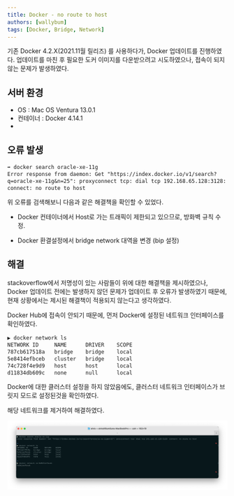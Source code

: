 ```yaml
---
title: Docker - no route to host
authors: [wallybum]
tags: [Docker, Bridge, Network]
---
```


기존 Docker 4.2.X(2021.11월 릴리즈) 를 사용하다가, Docker 업데이트를 진행하였다. 업데이트를 마친 후 필요한 도커 이미지를 다운받으려고 시도하였으나, 접속이 되지 않는 문제가 발생하였다.

<!--truncate-->

## 서버 환경
- OS : Mac OS Ventura 13.0.1
- 컨테이너 : Docker 4.14.1
- 
## 오류 발생
```console
➡︎ docker search oracle-xe-11g
Error response from daemon: Get "https://index.docker.io/v1/search?q=oracle-xe-11g&n=25": proxyconnect tcp: dial tcp 192.168.65.128:3128: connect: no route to host
``` 

위 오류를 검색해보니 다음과 같은 해결책을 확인할 수 있었다.

- Docker 컨테이너에서 Host로 가는 트래픽이 제한되고 있으므로, 방화벽 규칙 수정.

- Docker 환결설정에서 bridge network 대역을 변경 (bip 설정)

## 해결
stackoverflow에서 저명성이 있는 사람들이 위에 대한 해결책을 제시하였으나, Docker 업데이트 전에는 발생하지 않던 문제가 업데이트 후 오류가 발생하였기 때문에, 현재 상황에서는 제시된 해결책이 적용되지 않는다고 생각하였다.

Docker Hub에 접속이 안되기 때문에, 먼저 Docker에 설정된 네트워크 인터페이스를 확인하였다.

```console
▶ docker network ls
NETWORK ID     NAME      DRIVER    SCOPE
787cb617518a   bridge    bridge    local
5e8414efbceb   cluster   bridge    local
74c728f4e9d9   host      host      local
d11834db609c   none      null      local
```

Docker에 대한 클러스터 설정을 하지 않았음에도, 클러스터 네트워크 인터페이스가 브릿지 모드로 설정된것을 확인하였다. 

해당 네트워크를 제거하여 해결하였다.

![img1](./removeNetwork.png)
